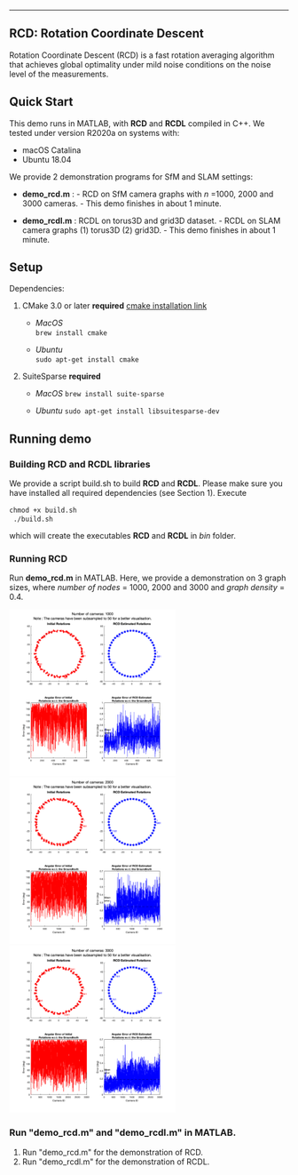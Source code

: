 -------------
**RCD: Rotation Coordinate Descent**
-------------

Rotation Coordinate Descent (RCD) is a fast rotation averaging algorithm that achieves global optimality under mild noise conditions on the noise level of the measurements.

## Quick Start
This demo runs in MATLAB, with **RCD** and **RCDL** compiled in C++.
We tested under version R2020a on systems with:
- macOS Catalina
- Ubuntu 18.04

We provide 2 demonstration programs for SfM and SLAM settings:
- **demo_rcd.m** :
      - RCD on SfM camera graphs with *n* =1000, 2000 and 3000 cameras.
      - This demo finishes in about 1 minute.

- **demo_rcdl.m** : RCDL on torus3D and grid3D dataset.
      - RCDL on SLAM camera graphs (1) torus3D (2) grid3D.
      - This demo finishes in about 1 minute.

## Setup ##
Dependencies:
   1. CMake 3.0 or later **required** [cmake installation link](https://cmake.org/install/)
      - *MacOS*   
      ```brew install cmake```

      - *Ubuntu*  
      ```sudo apt-get install cmake```

   2. SuiteSparse **required**
      - *MacOS*
        ```brew install suite-sparse```

      - *Ubuntu*
        ```sudo apt-get install libsuitesparse-dev```


## Running demo ##

### Building RCD and RCDL libraries
 We provide a script build.sh to build **RCD** and **RCDL**.
   Please make sure you have installed all required dependencies (see Section 1).
   Execute
   ``` 
   chmod +x build.sh
    ./build.sh
   ```
   which will create the executables **RCD** and **RCDL** in *bin* folder.
   
### Running RCD
  Run **demo_rcd.m** in MATLAB.
  Here, we provide a demonstration on 3 graph sizes, where *number of nodes* = 1000, 2000 and 3000 and *graph density* = 0.4.
  
  <img src ="n_1000.png" width="300" height="300"> <img src ="n_2000.png" width="300" height="300"> <img src ="n_3000.png" width="300" height="300">


### Run "demo_rcd.m" and "demo_rcdl.m" in MATLAB.

1. Run "demo_rcd.m" for the demonstration of RCD.
2. Run "demo_rcdl.m" for the demonstration of RCDL.
